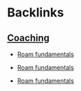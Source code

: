 
# Backlinks
## [Coaching](<Coaching.md>)
- [Roam fundamentals](<Roam fundamentals.md>)

- [Roam fundamentals](<Roam fundamentals.md>)

- [Roam fundamentals](<Roam fundamentals.md>)

